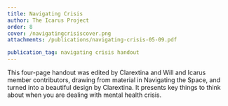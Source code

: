```yaml
---
title: Navigating Crisis
author: The Icarus Project
order: 8
cover: /navigatingcrisiscover.png
attachments: /publications/navigating-crisis-05-09.pdf

publication_tag: navigating crisis handout
---
```


This four-page handout was edited by Clarextina and Will and Icarus member
contributors, drawing from material in Navigating the Space, and turned into a
beautiful design by Clarextina. It presents key things to think about when you
are dealing with mental health crisis.

<!-- more -->
